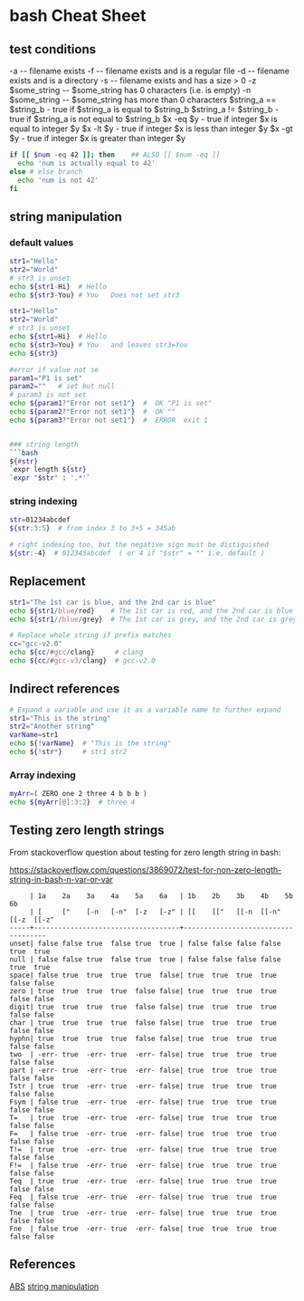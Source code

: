 # bash Cheat Sheet


## test conditions

-a <filename>   -- filename exists
-f <filename>   -- filename exists and is a regular file
-d <filename>   -- filename exists and is a directory
-s <filename>   -- filename exists and has a size > 0
-z $some_string -- $some_string has 0 characters (i.e. is empty)
-n $some_string -- $some_string has more than 0 characters
$string_a == $string_b - true if $string_a is equal to $string_b
$string_a != $string_b - true if $string_a is not equal to $string_b
$x -eq $y - true if integer $x is equal to integer $y
$x -lt $y - true if integer $x is less than integer $y
$x -gt $y - true if integer $x is greater than integer $y

```bash
if [[ $num -eq 42 ]]; then    ## ALSO [[ $num -eq ]]
  echo 'num is actually equal to 42'
else # else branch
  echo 'num is not 42'
fi
```

## string manipulation

### default values

```bash
str1="Hello"
str2="World"
# str3 is unset
echo ${str1-Hi}  # Hello
echo ${str3-You} # You   Does not set str3
```

```bash
str1="Hello"
str2="World"
# str3 is unset
echo ${str1=Hi}  # Hello
echo ${str3=You} # You   and leaves str3=You
echo ${str3}
```

```bash
#error if value not se
param1="P1 is set"
param2=""   # set but null
# param3 is not set
echo ${param1?"Error not set1"}  #  OK "P1 is set"
echo ${param2?"Error not set1"}  #  OK ""
echo ${param3?"Error not set1"}  #  ERROR  exit 1


### string length
```bash
${#str}
`expr length ${str}
`expr "$str" : '.*'`
```

### string indexing
```bash
str=01234abcdef
${str:3:5}  # from index 3 to 3+5 = 345ab

# right indexing too, but the negative sign must be distiguished
${str:-4}  # 012345abcdef  ( or 4 if "$str" = "" i.e. default )
```

## Replacement
```bash
str1="The 1st car is blue, and the 2nd car is blue"
echo ${str1/blue/red}    # The 1st car is red, and the 2nd car is blue
echo ${str1//blue/grey}  # The 1st car is grey, and the 2nd car is grey
```

```bash
# Replace whole string if prefix matches
cc="gcc-v2.0"
echo ${cc/#gcc/clang}     # clang
echo ${cc/#gcc-v3/clang}  # gcc-v2.0
```

## Indirect references

```bash
# Expand a variable and use it as a variable name to further expand
str1="This is the string"
str2="Another string"
varName=str1
echo ${!varName}  # "This is the string"
echo ${!str*}     # str1 str2
```

### Array indexing

```bash
myArr=( ZERO one 2 three 4 b b b )
echo ${myArr[@]:3:2}  # three 4
```

## Testing zero length strings

From stackoverflow question about testing for zero length string in bash:

https://stackoverflow.com/questions/3869072/test-for-non-zero-length-string-in-bash-n-var-or-var

```
     | 1a    2a    3a    4a    5a    6a   | 1b    2b    3b    4b    5b    6b
     | [     ["    [-n   [-n"  [-z   [-z" | [[    [["   [[-n  [[-n" [[-z  [[-z"
-----+------------------------------------+------------------------------------
unset| false false true  false true  true | false false false false true  true
null | false false true  false true  true | false false false false true  true
space| false true  true  true  true  false| true  true  true  true  false false
zero | true  true  true  true  false false| true  true  true  true  false false
digit| true  true  true  true  false false| true  true  true  true  false false
char | true  true  true  true  false false| true  true  true  true  false false
hyphn| true  true  true  true  false false| true  true  true  true  false false
two  | -err- true  -err- true  -err- false| true  true  true  true  false false
part | -err- true  -err- true  -err- false| true  true  true  true  false false
Tstr | true  true  -err- true  -err- false| true  true  true  true  false false
Fsym | false true  -err- true  -err- false| true  true  true  true  false false
T=   | true  true  -err- true  -err- false| true  true  true  true  false false
F=   | false true  -err- true  -err- false| true  true  true  true  false false
T!=  | true  true  -err- true  -err- false| true  true  true  true  false false
F!=  | false true  -err- true  -err- false| true  true  true  true  false false
Teq  | true  true  -err- true  -err- false| true  true  true  true  false false
Feq  | false true  -err- true  -err- false| true  true  true  true  false false
Tne  | true  true  -err- true  -err- false| true  true  true  true  false false
Fne  | false true  -err- true  -err- false| true  true  true  true  false false
```

## References

[ABS](https://tldp.org/LDP/abs/html/index.html)
[string manipulation](https://tldp.org/LDP/abs/html/string-manipulation.html)


